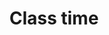 ---
title: "Class time"
draft: false
image : "images/gallery/lessons/lessons-8.JPG"
bg_image: "images/page-title.jpg"
category: "Class Time"
---